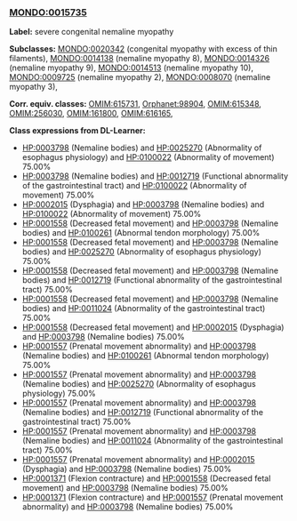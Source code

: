 
### [MONDO:0015735](http://purl.obolibrary.org/obo/MONDO_0015735)
**Label:** severe congenital nemaline myopathy

**Subclasses:** [MONDO:0020342](http://purl.obolibrary.org/obo/MONDO_0020342) (congenital myopathy with excess of thin filaments), [MONDO:0014138](http://purl.obolibrary.org/obo/MONDO_0014138) (nemaline myopathy 8), [MONDO:0014326](http://purl.obolibrary.org/obo/MONDO_0014326) (nemaline myopathy 9), [MONDO:0014513](http://purl.obolibrary.org/obo/MONDO_0014513) (nemaline myopathy 10), [MONDO:0009725](http://purl.obolibrary.org/obo/MONDO_0009725) (nemaline myopathy 2), [MONDO:0008070](http://purl.obolibrary.org/obo/MONDO_0008070) (nemaline myopathy 3), 

**Corr. equiv. classes:** [OMIM:615731](http://purl.obolibrary.org/obo/OMIM_615731), [Orphanet:98904](http://www.orpha.net/ORDO/Orphanet_98904), [OMIM:615348](http://purl.obolibrary.org/obo/OMIM_615348), [OMIM:256030](http://purl.obolibrary.org/obo/OMIM_256030), [OMIM:161800](http://purl.obolibrary.org/obo/OMIM_161800), [OMIM:616165](http://purl.obolibrary.org/obo/OMIM_616165), 

**Class expressions from DL-Learner:**

- [HP:0003798](http://purl.obolibrary.org/obo/HP_0003798) (Nemaline bodies) and [HP:0025270](http://purl.obolibrary.org/obo/HP_0025270) (Abnormality of esophagus physiology) and [HP:0100022](http://purl.obolibrary.org/obo/HP_0100022) (Abnormality of movement) 75.00%
- [HP:0003798](http://purl.obolibrary.org/obo/HP_0003798) (Nemaline bodies) and [HP:0012719](http://purl.obolibrary.org/obo/HP_0012719) (Functional abnormality of the gastrointestinal tract) and [HP:0100022](http://purl.obolibrary.org/obo/HP_0100022) (Abnormality of movement) 75.00%
- [HP:0002015](http://purl.obolibrary.org/obo/HP_0002015) (Dysphagia) and [HP:0003798](http://purl.obolibrary.org/obo/HP_0003798) (Nemaline bodies) and [HP:0100022](http://purl.obolibrary.org/obo/HP_0100022) (Abnormality of movement) 75.00%
- [HP:0001558](http://purl.obolibrary.org/obo/HP_0001558) (Decreased fetal movement) and [HP:0003798](http://purl.obolibrary.org/obo/HP_0003798) (Nemaline bodies) and [HP:0100261](http://purl.obolibrary.org/obo/HP_0100261) (Abnormal tendon morphology) 75.00%
- [HP:0001558](http://purl.obolibrary.org/obo/HP_0001558) (Decreased fetal movement) and [HP:0003798](http://purl.obolibrary.org/obo/HP_0003798) (Nemaline bodies) and [HP:0025270](http://purl.obolibrary.org/obo/HP_0025270) (Abnormality of esophagus physiology) 75.00%
- [HP:0001558](http://purl.obolibrary.org/obo/HP_0001558) (Decreased fetal movement) and [HP:0003798](http://purl.obolibrary.org/obo/HP_0003798) (Nemaline bodies) and [HP:0012719](http://purl.obolibrary.org/obo/HP_0012719) (Functional abnormality of the gastrointestinal tract) 75.00%
- [HP:0001558](http://purl.obolibrary.org/obo/HP_0001558) (Decreased fetal movement) and [HP:0003798](http://purl.obolibrary.org/obo/HP_0003798) (Nemaline bodies) and [HP:0011024](http://purl.obolibrary.org/obo/HP_0011024) (Abnormality of the gastrointestinal tract) 75.00%
- [HP:0001558](http://purl.obolibrary.org/obo/HP_0001558) (Decreased fetal movement) and [HP:0002015](http://purl.obolibrary.org/obo/HP_0002015) (Dysphagia) and [HP:0003798](http://purl.obolibrary.org/obo/HP_0003798) (Nemaline bodies) 75.00%
- [HP:0001557](http://purl.obolibrary.org/obo/HP_0001557) (Prenatal movement abnormality) and [HP:0003798](http://purl.obolibrary.org/obo/HP_0003798) (Nemaline bodies) and [HP:0100261](http://purl.obolibrary.org/obo/HP_0100261) (Abnormal tendon morphology) 75.00%
- [HP:0001557](http://purl.obolibrary.org/obo/HP_0001557) (Prenatal movement abnormality) and [HP:0003798](http://purl.obolibrary.org/obo/HP_0003798) (Nemaline bodies) and [HP:0025270](http://purl.obolibrary.org/obo/HP_0025270) (Abnormality of esophagus physiology) 75.00%
- [HP:0001557](http://purl.obolibrary.org/obo/HP_0001557) (Prenatal movement abnormality) and [HP:0003798](http://purl.obolibrary.org/obo/HP_0003798) (Nemaline bodies) and [HP:0012719](http://purl.obolibrary.org/obo/HP_0012719) (Functional abnormality of the gastrointestinal tract) 75.00%
- [HP:0001557](http://purl.obolibrary.org/obo/HP_0001557) (Prenatal movement abnormality) and [HP:0003798](http://purl.obolibrary.org/obo/HP_0003798) (Nemaline bodies) and [HP:0011024](http://purl.obolibrary.org/obo/HP_0011024) (Abnormality of the gastrointestinal tract) 75.00%
- [HP:0001557](http://purl.obolibrary.org/obo/HP_0001557) (Prenatal movement abnormality) and [HP:0002015](http://purl.obolibrary.org/obo/HP_0002015) (Dysphagia) and [HP:0003798](http://purl.obolibrary.org/obo/HP_0003798) (Nemaline bodies) 75.00%
- [HP:0001371](http://purl.obolibrary.org/obo/HP_0001371) (Flexion contracture) and [HP:0001558](http://purl.obolibrary.org/obo/HP_0001558) (Decreased fetal movement) and [HP:0003798](http://purl.obolibrary.org/obo/HP_0003798) (Nemaline bodies) 75.00%
- [HP:0001371](http://purl.obolibrary.org/obo/HP_0001371) (Flexion contracture) and [HP:0001557](http://purl.obolibrary.org/obo/HP_0001557) (Prenatal movement abnormality) and [HP:0003798](http://purl.obolibrary.org/obo/HP_0003798) (Nemaline bodies) 75.00%


